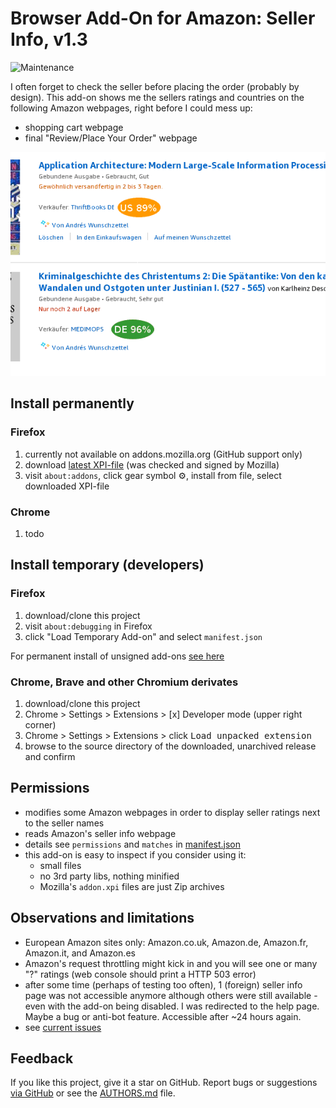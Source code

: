 # Browser Add-On for Amazon: Seller Info, v1.3

![Maintenance](https://img.shields.io/maintenance/yes/2022.svg)

I often forget to check the seller before placing the order (probably by design).
This add-on shows me the sellers ratings and countries on the following Amazon webpages, right before I could mess up:

- shopping cart webpage 
- final "Review/Place Your Order" webpage


![Screenshot](README-screenshot.png?raw=true "Screenshot")



## Install permanently

### Firefox
1. currently not available on addons.mozilla.org (GitHub support only)
2. download [latest XPI-file](https://github.com/andre-st/amazon-sellerinfo/releases) (was checked and signed by Mozilla)
3. visit `about:addons`, click gear symbol &#9881;, install from file, select downloaded XPI-file 

### Chrome
1. todo



## Install temporary (developers)

### Firefox
1. download/clone this project
2. visit `about:debugging` in Firefox
3. click "Load Temporary Add-on" and select `manifest.json`

For permanent install of unsigned add-ons [see here](https://support.mozilla.org/en-US/kb/add-on-signing-in-firefox#w_what-are-my-options-if-i-want-to-use-an-unsigned-add-on-advanced-users)


### Chrome, Brave and other Chromium derivates
1. download/clone this project
2. Chrome > Settings > Extensions > [x] Developer mode (upper right corner)
3. Chrome > Settings > Extensions > click <kbd>Load unpacked extension</kbd> 
4. browse to the source directory of the downloaded, unarchived release and confirm



## Permissions

- modifies some Amazon webpages in order to display seller ratings next to the seller names
- reads Amazon's seller info webpage
- details see `permissions` and `matches` in [manifest.json](manifest.json)
- this add-on is easy to inspect if you consider using it:
	- small files
	- no 3rd party libs, nothing minified
	- Mozilla's `addon.xpi` files are just Zip archives


## Observations and limitations

- European Amazon sites only: Amazon.co.uk, Amazon.de, Amazon.fr, Amazon.it, and Amazon.es
- Amazon's request throttling might kick in and you will see one or many "?" ratings (web console should print a HTTP 503 error)
- after some time (perhaps of testing too often), 1 (foreign) seller info page was not accessible anymore although others were still available - even with the add-on being disabled.
	I was redirected to the help page. Maybe a bug or anti-bot feature. Accessible after ~24 hours again.
- see [current issues](https://github.com/andre-st/amazon-sellerinfo/issues)



## Feedback

If you like this project, give it a star on GitHub.
Report bugs or suggestions [via GitHub](https://github.com/andre-st/firefox-whewtab/issues)
or see the [AUTHORS.md](AUTHORS.md) file.


